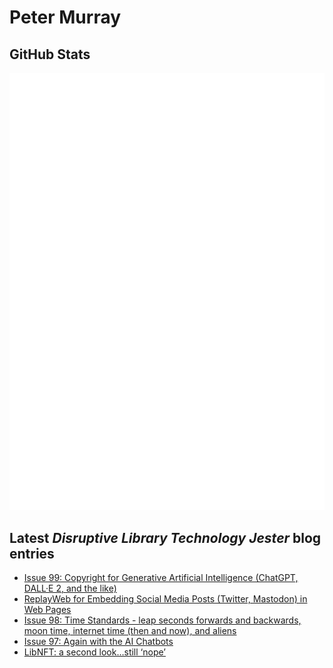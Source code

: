 # Peter Murray

## GitHub Stats
![Metrics](/github-metrics.svg)


## Latest _Disruptive Library Technology Jester_ blog entries
<!-- BLOG-POST-LIST:START -->
- [Issue 99: Copyright for Generative Artificial Intelligence &lpar;ChatGPT, DALL·E 2, and the like&rpar;](https://dltj.org/article/issue-99-copyright-and-ai/)
- [ReplayWeb for Embedding Social Media Posts &lpar;Twitter, Mastodon&rpar; in Web Pages](https://dltj.org/article/replayweb-for-social-media/)
- [Issue 98: Time Standards - leap seconds forwards and backwards, moon time, internet time &lpar;then and now&rpar;, and aliens](https://dltj.org/article/issue-98-time-standards/)
- [Issue 97: Again with the AI Chatbots](https://dltj.org/article/issue-97-large-language-models/)
- [LibNFT: a second look…still ‘nope’](https://dltj.org/article/libnft-2/)
<!-- BLOG-POST-LIST:END -->


[LinkedIn]: https://www.linkedin.com/in/datagazetteer "LinkedIn"
[Twitter]: https://twitter.com/DataG "Twitter"
[blog]: https://dltj.org/ "Blog"
